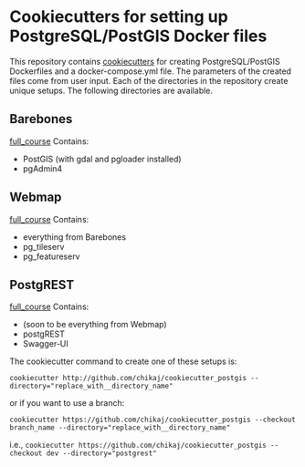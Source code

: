 # Cookiecutters for setting up PostgreSQL/PostGIS Docker files

This repository contains [cookiecutters](https://github.com/cookiecutter/cookiecutter) for creating 
PostgreSQL/PostGIS Dockerfiles and a docker-compose.yml file. The parameters of the created files
come from user input. Each of the directories in the repository create unique setups. The following 
directories are available.

## Barebones
[full_course](https://github.com/chikaj/cookiecutter_postgis/tree/main/barebones)
Contains:
* PostGIS (with gdal and pgloader installed)
* pgAdmin4 

## Webmap
[full_course](https://github.com/chikaj/cookiecutter_postgis/tree/main/webmap)
Contains:
* everything from Barebones
* pg_tileserv
* pg_featureserv


## PostgREST
[full_course](https://github.com/chikaj/cookiecutter_postgis/tree/main/postgrest)
Contains:
* (soon to be everything from Webmap)
* postgREST
* Swagger-UI


The cookiecutter command to create one of these setups is:

`cookiecutter http://github.com/chikaj/cookiecutter_postgis --directory="replace_with__directory_name"`

or if you want to use a branch:

`cookiecutter https://github.com/chikaj/cookiecutter_postgis --checkout branch_name --directory="replace_with__directory_name"`

i.e., `cookiecutter https://github.com/chikaj/cookiecutter_postgis --checkout dev --directory="postgrest"`
